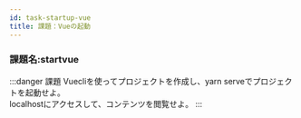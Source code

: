 ```yaml
---
id: task-startup-vue
title: 課題：Vueの起動
---
```



### 課題名:startvue

:::danger 課題
Vuecliを使ってプロジェクトを作成し、yarn serveでプロジェクトを起動せよ。  
localhostにアクセスして、コンテンツを閲覧せよ。
:::